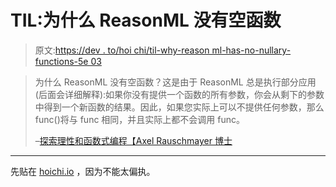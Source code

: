 # TIL:为什么 ReasonML 没有空函数

> 原文:[https://dev . to/hoi chi/til-why-reason ml-has-no-nullary-functions-5e 03](https://dev.to/hoichi/til-why-reasonml-has-no-nullary-functions-5e03)

> 为什么 ReasonML 没有空函数？这是由于 ReasonML 总是执行部分应用(后面会详细解释):如果你没有提供一个函数的所有参数，你会从剩下的参数中得到一个新函数的结果。因此，如果您实际上可以不提供任何参数，那么 func()将与 func 相同，并且实际上都不会调用 func。
> 
> –[探索理性和函数式编程【Axel Rauschmayer 博士](http://reasonmlhub.com/exploring-reasonml/ch_functions.html#there-are-no-functions-without-parameters)

* * *

先贴在 [hoichi.io](https://hoichi.io) ，因为不能太偏执。